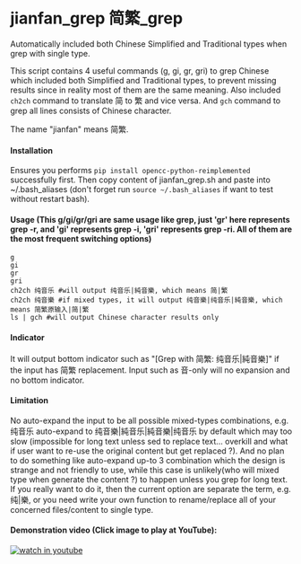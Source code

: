 # jianfan_grep 简繁_grep
Automatically included both Chinese Simplified and Traditional types when grep with single type. 

This script contains 4 useful commands (g, gi, gr, gri) to grep Chinese which included both Simplified and Traditional types, to prevent missing results since in reality most of them are the same meaning. Also included `ch2ch` command to translate 简 to 繁 and vice versa. And `gch` command to grep all lines consists of Chinese character.

The name "jianfan" means 简繁.

#### Installation
Ensures you performs `pip install opencc-python-reimplemented` successfully first. Then copy content of jianfan_grep.sh and paste into ~/.bash_aliases (don't forget run `source ~/.bash_aliases` if want to test without restart bash). 

#### Usage (This g/gi/gr/gri are same usage like grep, just 'gr' here represents grep -r, and 'gi' represents grep -i, 'gri' represents grep -ri. All of them are the most frequent switching options)
    g
    gi
    gr 
    gri
    ch2ch 纯音乐 #will output 纯音乐|純音樂, which means 简|繁
    ch2ch 纯音樂 #if mixed types, it will output 纯音樂|纯音乐|純音樂, which means 简繁原输入|简|繁
    ls | gch #will output Chinese character results only

#### Indicator
It will output bottom indicator such as "[Grep with 简繁: 纯音乐|純音樂]" if the input has 简繁 replacement. Input such as 音-only will no expansion and no bottom indicator.

#### Limitation
No auto-expand the input to be all possible mixed-types combinations, e.g. 纯音乐 auto-expand to 纯音樂|純音乐|純音樂|纯音乐 by default which may too slow (impossible for long text unless sed to replace text... overkill and what if user want to re-use the original content but get replaced ?). And no plan to do something like auto-expand up-to 3 combination which the design is strange and not friendly to use, while this case is unlikely(who will mixed type when generate the content ?) to happen unless you grep for long text. If you really want to do it, then the current option are separate the term, e.g. 纯|樂, or you need write your own function to rename/replace all of your concerned files/content to single type.
    
#### Demonstration video (Click image to play at YouTube): ##

[![watch in youtube](https://i.ytimg.com/vi/7FWCxhxNVwc/hqdefault.jpg)](https://www.youtube.com/watch?v=7FWCxhxNVwc "jianfan_grep")

